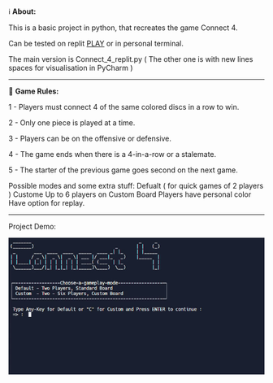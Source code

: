  ℹ️ **About:**

This is a basic project in python, that recreates the game Connect 4.

Can be tested on replit [PLAY](https://replit.com/@IvayloStoyanov/Connect-4) or in personal terminal.

The main version is Connect_4_replit.py  ( The other one is with new lines spaces for visualisation in PyCharm )

---

📓 **Game Rules:**

1 - Players must connect 4 of the same colored discs in a row to win. 

2 - Only one piece is played at a time.

3 - Players can be on the offensive or defensive.

4 - The game ends when there is a 4-in-a-row or a stalemate.

5 - The starter of the previous game goes second on the next game.

Possible modes and some extra stuff:
Defualt ( for quick games of 2 players )
Custome  Up to 6 players on Custom Board
Players have personal color
Have option for replay.

---

Project Demo:

![](demo.gif)

